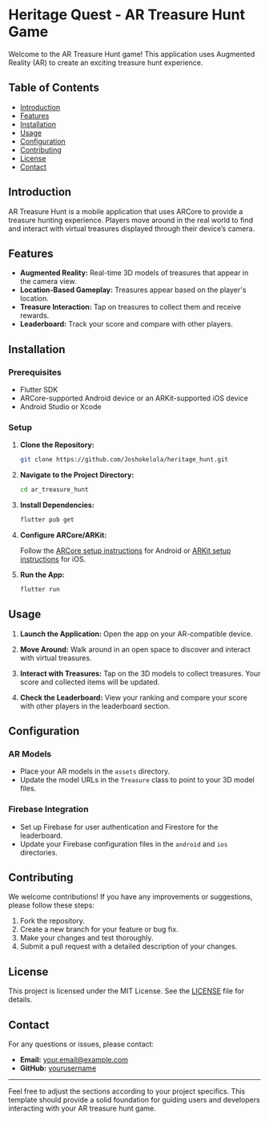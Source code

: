 # Heritage Quest - AR Treasure Hunt Game

Welcome to the AR Treasure Hunt game! This application uses Augmented Reality (AR) to create an exciting treasure hunt experience.

## Table of Contents

- [Introduction](#introduction)
- [Features](#features)
- [Installation](#installation)
- [Usage](#usage)
- [Configuration](#configuration)
- [Contributing](#contributing)
- [License](#license)
- [Contact](#contact)

## Introduction

AR Treasure Hunt is a mobile application that uses ARCore to provide a treasure hunting experience. Players move around in the real world to find and interact with virtual treasures displayed through their device’s camera.

## Features

- **Augmented Reality:** Real-time 3D models of treasures that appear in the camera view.
- **Location-Based Gameplay:** Treasures appear based on the player's location.
- **Treasure Interaction:** Tap on treasures to collect them and receive rewards.
- **Leaderboard:** Track your score and compare with other players.

## Installation

### Prerequisites

- Flutter SDK
- ARCore-supported Android device or an ARKit-supported iOS device
- Android Studio or Xcode

### Setup

1. **Clone the Repository:**

   ```bash
   git clone https://github.com/Joshokelola/heritage_hunt.git
   ```

2. **Navigate to the Project Directory:**

   ```bash
   cd ar_treasure_hunt
   ```

3. **Install Dependencies:**

   ```bash
   flutter pub get
   ```

4. **Configure ARCore/ARKit:**

   Follow the [ARCore setup instructions](https://developers.google.com/ar/develop/flutter/arcore) for Android or [ARKit setup instructions](https://developer.apple.com/documentation/arkit) for iOS.

5. **Run the App:**

   ```bash
   flutter run
   ```

## Usage

1. **Launch the Application:**
   Open the app on your AR-compatible device.

2. **Move Around:**
   Walk around in an open space to discover and interact with virtual treasures.

3. **Interact with Treasures:**
   Tap on the 3D models to collect treasures. Your score and collected items will be updated.

4. **Check the Leaderboard:**
   View your ranking and compare your score with other players in the leaderboard section.

## Configuration

### AR Models

- Place your AR models in the `assets` directory.
- Update the model URLs in the `Treasure` class to point to your 3D model files.

### Firebase Integration

- Set up Firebase for user authentication and Firestore for the leaderboard.
- Update your Firebase configuration files in the `android` and `ios` directories.

## Contributing

We welcome contributions! If you have any improvements or suggestions, please follow these steps:

1. Fork the repository.
2. Create a new branch for your feature or bug fix.
3. Make your changes and test thoroughly.
4. Submit a pull request with a detailed description of your changes.

## License

This project is licensed under the MIT License. See the [LICENSE](LICENSE) file for details.

## Contact

For any questions or issues, please contact:

- **Email:** your.email@example.com
- **GitHub:** [yourusername](https://github.com/Joshokelola)

---

Feel free to adjust the sections according to your project specifics. This template should provide a solid foundation for guiding users and developers interacting with your AR treasure hunt game.